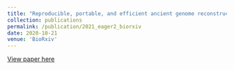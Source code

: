 ```yaml
---
title: "Reproducible, portable, and efficient ancient genome reconstruction with nf-core/eager."
collection: publications
permalink: /publication/2021_eager2_biorxiv
date: 2020-10-21
venue: 'BioRxiv'
---
```


[View paper here](https://www.biorxiv.org/content/10.1101/2020.06.11.145615v2.full)
